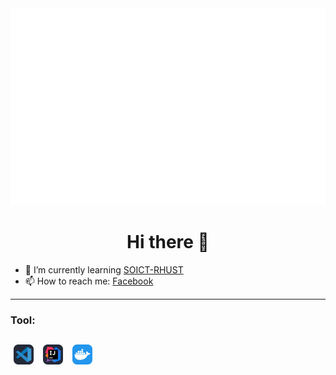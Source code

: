 <img src="sonle040901.svg">

<h1 align="center">Hi there 👋</h1>

- 🌱 I’m currently learning [SOICT-RHUST]
- 📫 How to reach me: [Facebook]

---

### Tool:
<a href="./icons/VSCode-Dark.svg"><img style="margin: 0 5px; height: 32px; width: 32px;" src="./icons/VSCode-Dark.svg"  alt="VisualStudioCode"/></a>
<a href="./icons/Idea-Dark.svg"><img style="margin: 0 5px; height: 32px; width: 32px;" src="./icons/Idea-Dark.svg" alt="Intelliji"/></a>
<a href="https:facebook.com"><img style="margin: 0 5px; height: 32px; width: 32px;" src="./icons/Docker.svg" alt="Docker"/></a>
<br>
---
<!--**sonbk040901/sonbk040901** is a ✨ _special_ ✨ repository because its `README.md` (this file) appears on your GitHub profile.
Here are some ideas to get you started:
- 🔭 I’m currently working on ...
- 👯 I’m looking to collaborate on ...
- 🤔 I’m looking for help with ...
- 💬 Ask me about ...
- 📫 How to reach me: ...
- 😄 Pronouns: ...
- ⚡ Fun fact: ...-->

[SOICT-RHUST]: https://soict.hust.edu.vn/

[Facebook]: https://fb.me/bk04092001
